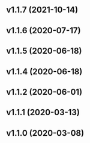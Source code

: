 ## v1.1.7 (2021-10-14)

## v1.1.6 (2020-07-17)

## v1.1.5 (2020-06-18)

## v1.1.4 (2020-06-18)

## v1.1.2 (2020-06-01)

## v1.1.1 (2020-03-13)

## v1.1.0 (2020-03-08)
